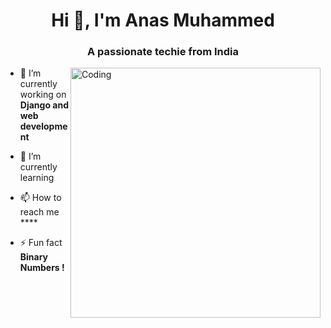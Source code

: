 <h1 align="center">Hi 👋, I'm Anas Muhammed</h1>
<h3 align="center">A passionate techie from India</h3>
<img align="right" alt="Coding" width="400" src="https://j.gifs.com/YE6OJA.gif">



- 🔭 I’m currently working on **Django and web development**

- 🌱 I’m currently learning 

- 📫 How to reach me ****

- ⚡ Fun fact **Binary Numbers !**

